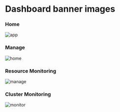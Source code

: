 # Dashboard banner images

### Home
![app](https://user-images.githubusercontent.com/70263403/182366754-97c252ea-ac40-42f6-abb0-536425dd96d1.png)

### Manage
![home](https://user-images.githubusercontent.com/70263403/182367147-e2a94fb7-e1f2-4c5f-bcf4-4adcf68957f8.png)

### Resource Monitoring
![manage](https://user-images.githubusercontent.com/70263403/182367276-75d526c0-23a6-4de1-ba50-18272da1607b.png)

### Cluster Monitoring
![monitor](https://user-images.githubusercontent.com/70263403/182367541-4e1a3fc9-1cda-48b1-ad1b-b75946455836.png)
